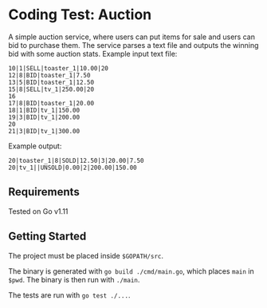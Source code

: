 # Coding Test: Auction

A simple auction service, where users can put items for sale and users can bid to purchase them.
The service parses a text file and outputs the winning bid with some auction stats.
Example input text file:

```
10|1|SELL|toaster_1|10.00|20
12|8|BID|toaster_1|7.50
13|5|BID|toaster_1|12.50
15|8|SELL|tv_1|250.00|20
16
17|8|BID|toaster_1|20.00
18|1|BID|tv_1|150.00
19|3|BID|tv_1|200.00
20
21|3|BID|tv_1|300.00
```

Example output:
```
20|toaster_1|8|SOLD|12.50|3|20.00|7.50
20|tv_1||UNSOLD|0.00|2|200.00|150.00
```

## Requirements

Tested on Go v1.11

## Getting Started

The project must be placed inside `$GOPATH/src`.

The binary is generated with `go build ./cmd/main.go`, which places `main` in `$pwd`. The binary is then run with `./main`.

The tests are run with `go test ./...`.
